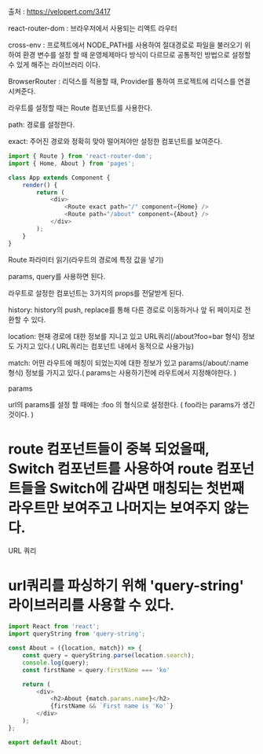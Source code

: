 출처 : https://velopert.com/3417



react-router-dom : 브라우저에서 사용되는 리액트 라우터

cross-env : 프로젝트에서 NODE_PATH를 사용하여 절대경로로 파일을 불러오기 위하여 환경 변수를 설정 할 때 운영체제마다 방식이 다르므로 공통적인 방법으로 설정할 수 있게 해주는 라이브러리 이다.



BrowserRouter : 리덕스를 적용할 때, Provider를 통하여 프로젝트에 리덕스를 연결 시켜준다.







라우트를 설정할 때는 Route 컴포넌트를 사용한다.

path:  경로를 설정한다.

exact: 주어진 경로와 정확히 맞아 떨어져야만 설정한 컴포넌트를 보여준다.

```js
import { Route } from 'react-router-dom';
import { Home, About } from 'pages';

class App extends Component {
    render() {
        return (
            <div>
                <Route exact path="/" component={Home} />
                <Route path="/about" component={About} />
            </div>
        );
    }
}
```







Route 파라미터 읽기(라우트의 경로에 특정 값을 넣기)

params, query를 사용하면 된다.



라우트로 설정한 컴포넌트는 3가지의 props를 전달받게 된다.

history: history의 push, replace를 통해 다른 경로로 이동하거나 앞 뒤 페이지로 전환할 수 있다.

location: 현재 경로에 대한 정보를 지니고 있고 URL쿼리(/about?foo=bar 형식) 정보도 가지고 있다.( URL쿼리는 컴포넌트 내에서 동적으로 사용가능)

match: 어떤 라우트에 매칭이 되었는지에 대한 정보가 있고 params(/about/:name 형식) 정보를 가지고 있다.( params는 사용하기전에 라우트에서 지정해야한다. )



params

url의 params를 설정 할 때에는 :foo 의 형식으로 설정한다. ( foo라는  params가 생긴 것이다. )

# route 컴포넌트들이 중복 되었을때,  Switch  컴포넌트를 사용하여 route 컴포넌트들을 Switch에 감싸면 매칭되는 첫번째 라우트만 보여주고 나머지는 보여주지 않는다.



URL 쿼리

# url쿼리를 파싱하기 위해 'query-string' 라이브러리를 사용할 수 있다.

```js
import React from 'react';
import queryString from 'query-string';

const About = ({location, match}) => {
    const query = queryString.parse(location.search);
    console.log(query);
    const firstName = query.firstName === 'ko'

    return (
        <div>
            <h2>About {match.params.name}</h2>
            {firstName && `First name is 'Ko'`}
        </div>
    );
};

export default About;
```